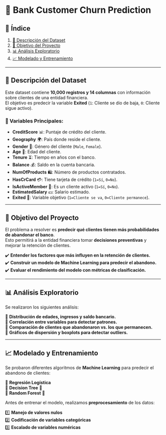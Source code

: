 # 🏦 Bank Customer Churn Prediction  

## 📌 Índice  
1. [📂 Descripción del Dataset](#-descripción-del-dataset)  
2. [🎯 Objetivo del Proyecto](#-objetivo-del-proyecto)  
3. [📊 Análisis Exploratorio](#-análisis-exploratorio)  
4. [📈 Modelado y Entrenamiento](#-modelado-y-entrenamiento)  

---

## 📂 Descripción del Dataset  
Este dataset contiene **10,000 registros y 14 columnas** con información sobre clientes de una entidad financiera.  
El objetivo es predecir la variable **Exited** (`1`: Cliente se dio de baja, `0`: Cliente sigue activo).  

### 🔹 Variables Principales:
- **CreditScore** 📊: Puntaje de crédito del cliente.  
- **Geography** 🌍: País donde reside el cliente.  
- **Gender** 👥: Género del cliente (`Male`, `Female`).  
- **Age** 🎂: Edad del cliente.  
- **Tenure** ⏳: Tiempo en años con el banco.  
- **Balance** 💰: Saldo en la cuenta bancaria.  
- **NumOfProducts** 🛍️: Número de productos contratados.  
- **HasCrCard** 💳: Tiene tarjeta de crédito (`1=Sí`, `0=No`).  
- **IsActiveMember** 🔄: Es un cliente activo (`1=Sí`, `0=No`).  
- **EstimatedSalary** 💵: Salario estimado.  
- **Exited** 🎯: Variable objetivo (`1=Cliente se va`, `0=Cliente permanece`).  

---

## 🎯 Objetivo del Proyecto  
El problema a resolver es **predecir qué clientes tienen más probabilidades de abandonar el banco**.  
Esto permitirá a la entidad financiera tomar **decisiones preventivas** y mejorar la retención de clientes.  

✔️ **Entender los factores que más influyen en la retención de clientes.**  
✔️ **Construir un modelo de Machine Learning para predecir el abandono.**  
✔️ **Evaluar el rendimiento del modelo con métricas de clasificación.**  

---

## 📊 Análisis Exploratorio  
Se realizaron los siguientes análisis:  

🔹 **Distribución de edades, ingresos y saldo bancario.**  
🔹 **Correlación entre variables para detectar patrones.**  
🔹 **Comparación de clientes que abandonaron vs. los que permanecen.**  
🔹 **Gráficos de dispersión y boxplots para detectar outliers.**  

---

## 📈 Modelado y Entrenamiento  
Se probaron diferentes algoritmos de **Machine Learning** para predecir el abandono de clientes:

🔹 **Regresión Logística**  
🔹 **Decision Tree** 🌲  
🔹 **Random Forest** 🚀  

Antes de entrenar el modelo, realizamos **preprocesamiento** de los datos:

1️⃣ **Manejo de valores nulos**  
2️⃣ **Codificación de variables categóricas**  
3️⃣ **Escalado de variables numéricas**  



